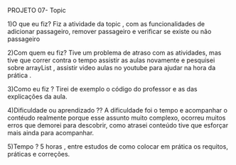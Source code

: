 PROJETO 07- Topic

1)O que eu fiz?
Fiz a atividade da topic , com as funcionalidades de adicionar passageiro, remover passageiro e verificar se existe ou não passageiro

2)Com quem eu fiz?
Tive um problema de atraso com as atividades, mas tive que correr contra o tempo assistir as aulas novamente e pesquisei sobre arrayList , assistir video aulas no youtube para ajudar na hora da prática . 

3)Como eu fiz ?
Tirei de exemplo o código do professor e as das explicações da aula.

4)Dificuldade ou aprendizado ??
A dificuldade foi o tempo e acompanhar o contéudo realmente porque esse assunto muito complexo, ocorreu muitos erros que demorei para descobrir, como atrasei conteúdo tive que esforçar mais ainda para acompanhar.

5)Tempo ?
5 horas , entre estudos de como colocar em prática os requitos, práticas e correções.
